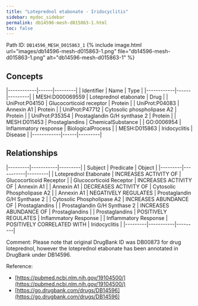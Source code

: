 ```yaml
---
title: "Loteprednol etabonate - Iridocyclitis"
sidebar: mydoc_sidebar
permalink: db14596-mesh-d015863-1.html
toc: false 
---
```



Path ID: `DB14596_MESH_D015863_1`
{% include image.html url="images/db14596-mesh-d015863-1.png" file="db14596-mesh-d015863-1.png" alt="db14596-mesh-d015863-1" %}

## Concepts

|------------|------|---------|
| Identifier | Name | Type    |
|------------|------|---------|
| MESH:D000069559 | Loteprednol etabonate | Drug |
| UniProt:P04150 | Glucocorticoid receptor | Protein |
| UniProt:P04083 | Annexin A1 | Protein |
| UniProt:P47712 | Cytosolic phospholipase A2 | Protein |
| UniProt:P35354 | Prostaglandin G/H synthase 2 | Protein |
| MESH:D011453 | Prostaglandins | ChemicalSubstance |
| GO:0006954 | Inflammatory response | BiologicalProcess |
| MESH:D015863 | Iridocyclitis | Disease |
|------------|------|---------|

## Relationships

|---------|-----------|---------|
| Subject | Predicate | Object  |
|---------|-----------|---------|
| Loteprednol Etabonate | INCREASES ACTIVITY OF | Glucocorticoid Receptor |
| Glucocorticoid Receptor | INCREASES ACTIVITY OF | Annexin A1 |
| Annexin A1 | DECREASES ACTIVITY OF | Cytosolic Phospholipase A2 |
| Annexin A1 | NEGATIVELY REGULATES | Prostaglandin G/H Synthase 2 |
| Cytosolic Phospholipase A2 | INCREASES ABUNDANCE OF | Prostaglandins |
| Prostaglandin G/H Synthase 2 | INCREASES ABUNDANCE OF | Prostaglandins |
| Prostaglandins | POSITIVELY REGULATES | Inflammatory Response |
| Inflammatory Response | POSITIVELY CORRELATED WITH | Iridocyclitis |
|---------|-----------|---------|

Comment: Please note that original DrugBank ID was DB00873 for drug loteprednol, however the loteprednol etabonate has been annotated in DrugBank under DB14596.

Reference: 
  - [https://pubmed.ncbi.nlm.nih.gov/19104500/](https://pubmed.ncbi.nlm.nih.gov/19104500/)
  - [https://go.drugbank.com/drugs/DB14596](https://go.drugbank.com/drugs/DB14596)
